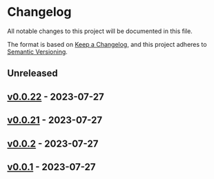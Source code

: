 # Changelog

All notable changes to this project will be documented in this file.

The format is based on [Keep a Changelog](https://keepachangelog.com/en/1.0.0/),
and this project adheres to [Semantic Versioning](https://semver.org/spec/v2.0.0.html).

## Unreleased

## [v0.0.22](https://github.com/cheshire-cat-ai/ccat-api-py/releases/tag/v0.0.22) - 2023-07-27

## [v0.0.21](https://github.com/cheshire-cat-ai/ccat-api-py/releases/tag/v0.0.21) - 2023-07-27

## [v0.0.2](https://github.com/cheshire-cat-ai/ccat-api-py/releases/tag/v0.0.2) - 2023-07-27
## [v0.0.1](https://github.com/cheshire-cat-ai/ccat-api-py/releases/tag/v0.0.1) - 2023-07-27
